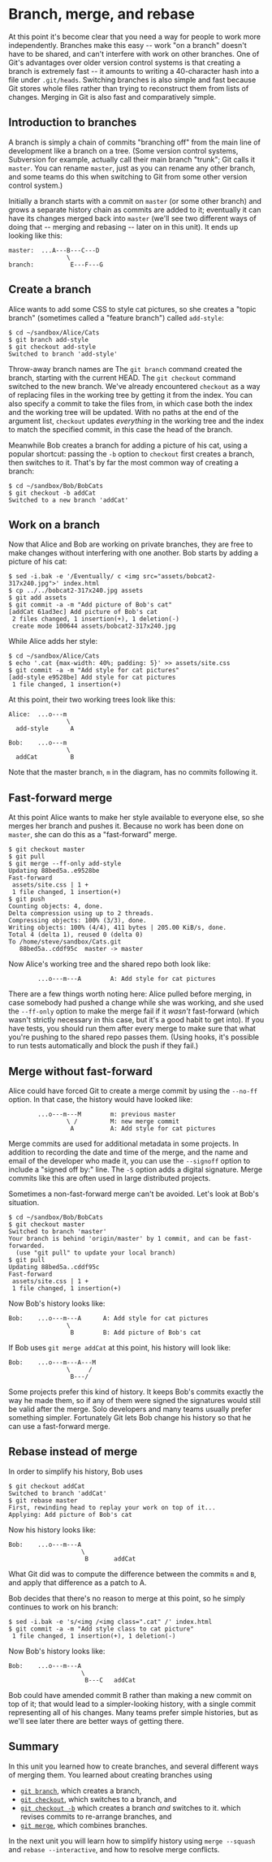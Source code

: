 # Branch, merge, and rebase

At this point it's become clear that you need a way for people to work more
independently.  Branches make this easy -- work "on a branch" doesn't have to
be shared, and can't interfere with work on other branches.  One of Git's
advantages over older version control systems is that creating a branch is
extremely fast -- it amounts to writing a 40-character hash into a file under
`.git/heads`.  Switching branches is also simple and fast because Git stores
whole files rather than trying to reconstruct them from lists of changes.
Merging in Git is also fast and comparatively simple.

## Introduction to branches

A branch is simply a chain of commits "branching off" from the main line of
development like a branch on a tree.  (Some version control systems,
Subversion for example, actually call their main branch "trunk"; Git calls it
`master`.  You can rename `master`, just as you can rename any other branch,
and some teams do this when switching to Git from some other version control
system.)

Initially a branch starts with a commit on `master` (or some other branch) and
grows a separate history chain as commits are added to it; eventually it can
have its changes merged back into `master` (we'll see two different ways of
doing that -- merging and rebasing -- later on in this unit).  It ends up
looking like this:

```
master:  ...A---B---C---D
                \
branch:          E---F---G
```

## Create a branch

Alice wants to add some CSS to style cat pictures, so she creates a
"topic branch" (sometimes called a "feature branch") called
`add-style`: 

```
$ cd ~/sandbox/Alice/Cats
$ git branch add-style
$ git checkout add-style
Switched to branch 'add-style'
```

Throw-away branch names are 
The `git branch` command created the branch, starting with the current HEAD.
The `git checkout` command switched to the new branch.  We've already
encountered `checkout` as a way of replacing files in the working tree by
getting it from the index.  You can also specify a commit to take the files
from, in which case both the index and the working tree will be updated.  With
no paths at the end of the argument list, `checkout` updates *everything* in
the working tree and the index to match the specified commit, in this case the
head of the branch.

Meanwhile Bob creates a branch for adding a picture of his cat, using a
popular shortcut:  passing the `-b` option to `checkout` first creates a
branch, then switches to it.  That's by far the most common way of creating a
branch:

```
$ cd ~/sandbox/Bob/BobCats
$ git checkout -b addCat
Switched to a new branch 'addCat'
```

## Work on a branch

Now that Alice and Bob are working on private branches, they are free to make
changes without interfering with one another.  Bob starts by adding a picture
of his cat:

```
$ sed -i.bak -e '/Eventually/ c <img src="assets/bobcat2-317x240.jpg">' index.html
$ cp ../../bobcat2-317x240.jpg assets
$ git add assets
$ git commit -a -m "Add picture of Bob's cat"
[addCat 61ad3ec] Add picture of Bob's cat
 2 files changed, 1 insertion(+), 1 deletion(-)
 create mode 100644 assets/bobcat2-317x240.jpg
```

While Alice adds her style:

```
$ cd ~/sandbox/Alice/Cats
$ echo '.cat {max-width: 40%; padding: 5}' >> assets/site.css
$ git commit -a -m "Add style for cat pictures"
[add-style e9528be] Add style for cat pictures
 1 file changed, 1 insertion(+)
```

At this point, their two working trees look like this:

```
Alice:  ...o---m
                \
  add-style		 A		 

Bob:    ...o---m
                \
  addCat		 B				 
```

Note that the master branch, `m` in the diagram, has no commits following it.

## Fast-forward merge

At this point Alice wants to make her style available to everyone else, so she
merges her branch and pushes it.  Because no work has been done on `master`,
she can do this as a "fast-forward" merge.

```
$ git checkout master
$ git pull
$ git merge --ff-only add-style
Updating 88bed5a..e9528be
Fast-forward
 assets/site.css | 1 +
 1 file changed, 1 insertion(+)
$ git push
Counting objects: 4, done.
Delta compression using up to 2 threads.
Compressing objects: 100% (3/3), done.
Writing objects: 100% (4/4), 411 bytes | 205.00 KiB/s, done.
Total 4 (delta 1), reused 0 (delta 0)
To /home/steve/sandbox/Cats.git
   88bed5a..cddf95c  master -> master
```

Now Alice's working tree and the shared repo both look like:

```
        ...o---m---A        A: Add style for cat pictures
```

There are a few things worth noting here:  Alice pulled before merging, in
case somebody had pushed a change while she was working, and she used the
`--ff-only` option to make the merge fail if it *wasn't* fast-forward (which
wasn't strictly necessary in this case, but it's a good habit to get into).
If you have tests, you should run them after every merge to make sure that
what you're pushing to the shared repo passes them.  (Using hooks, it's
possible to run tests automatically and block the push if they fail.)

## Merge without fast-forward

Alice could have forced Git to create a merge commit by using the `--no-ff`
option.  In that case, the history would have looked like:

```
        ...o---m---M        m: previous master
                \ /         M: new merge commit
				 A          A: Add style for cat pictures
```

Merge commits are used for additional metadata in some projects.  In addition
to recording the date and time of the merge, and the name and email of the
developer who made it, you can use the `--signoff` option to include a "signed
off by:"  line.  The `-S` option adds a digital signature.  Merge commits like
this are often used in large distributed projects.

Sometimes a non-fast-forward merge can't be avoided.  Let's look at Bob's
situation.

```
$ cd ~/sandbox/Bob/BobCats
$ git checkout master
Switched to branch 'master'
Your branch is behind 'origin/master' by 1 commit, and can be fast-forwarded.
  (use "git pull" to update your local branch)
$ git pull
Updating 88bed5a..cddf95c
Fast-forward
 assets/site.css | 1 +
 1 file changed, 1 insertion(+)
```

Now Bob's history looks like:

```
Bob:    ...o---m---A      A: Add style for cat pictures
                \
                 B        B: Add picture of Bob's cat
```

If Bob uses `git merge addCat` at this point, his history will look like:

```
Bob:    ...o---m---A---M
                \     /
                 B---/
```

Some projects prefer this kind of history.  It keeps Bob's commits exactly the
way he made them, so if any of them were signed the signatures would still be
valid after the merge.  Solo developers and many teams usually prefer something
simpler.  Fortunately Git lets Bob change his history so that he can use a
fast-forward merge.

## Rebase instead of merge

In order to simplify his history, Bob uses

```
$ git checkout addCat
Switched to branch 'addCat'
$ git rebase master
First, rewinding head to replay your work on top of it...
Applying: Add picture of Bob's cat
```

Now his history looks like:

```
Bob:    ...o---m---A
                    \
                     B       addCat
```

What Git did was to compute the difference between the commits `m` and `B`,
and apply that difference as a patch to A.

Bob decides that there's no reason to merge at this point, so he simply
continues to work on his branch:

```
$ sed -i.bak -e 's/<img /<img class=".cat" /' index.html
$ git commit -a -m "Add style class to cat picture"
 1 file changed, 1 insertion(+), 1 deletion(-)
```

Now Bob's history looks like:

```
Bob:    ...o---m---A
                    \
                     B---C   addCat
```

Bob could have amended commit B rather than making a new commit on top of it;
that would lead to a simpler-looking history, with a single commit
representing all of his changes.  Many teams prefer simple histories, but as
we'll see later there are better ways of getting there.

## Summary

In this unit you learned how to create branches, and several different ways
of merging them.  You learned about creating branches using

* [`git branch`](https://git-scm.com/docs/git-branch),
  which creates a branch,
* [`git checkout`](https://git-scm.com/docs/git-checkout),
  which switches to a branch, and
* [`git checkout -b`](https://git-scm.com/docs/git-checkout) which creates a
  branch *and* switches to it.  which revises commits to re-arrange branches,
  and
* [`git merge`](https://git-scm.com/docs/git-merge),
  which combines branches.

In the next unit you will learn how to simplify history using `merge --squash`
and `rebase --interactive`, and how to resolve merge conflicts.
